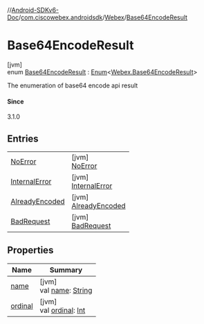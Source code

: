 //[Android-SDKv6-Doc](../../../../index.md)/[com.ciscowebex.androidsdk](../../index.md)/[Webex](../index.md)/[Base64EncodeResult](index.md)

# Base64EncodeResult

[jvm]\
enum [Base64EncodeResult](index.md) : [Enum](https://kotlinlang.org/api/latest/jvm/stdlib/kotlin/-enum/index.html)&lt;[Webex.Base64EncodeResult](index.md)&gt; 

The enumeration of base64 encode api result

#### Since

3.1.0

## Entries

| | |
|---|---|
| [NoError](-no-error/index.md) | [jvm]<br>[NoError](-no-error/index.md) |
| [InternalError](-internal-error/index.md) | [jvm]<br>[InternalError](-internal-error/index.md) |
| [AlreadyEncoded](-already-encoded/index.md) | [jvm]<br>[AlreadyEncoded](-already-encoded/index.md) |
| [BadRequest](-bad-request/index.md) | [jvm]<br>[BadRequest](-bad-request/index.md) |

## Properties

| Name | Summary |
|---|---|
| [name](../../../com.ciscowebex.androidsdk.team/-list-team-membership-result/-bad-request/index.md#-372974862%2FProperties%2F-411797461) | [jvm]<br>val [name](../../../com.ciscowebex.androidsdk.team/-list-team-membership-result/-bad-request/index.md#-372974862%2FProperties%2F-411797461): [String](https://kotlinlang.org/api/latest/jvm/stdlib/kotlin/-string/index.html) |
| [ordinal](../../../com.ciscowebex.androidsdk.team/-list-team-membership-result/-bad-request/index.md#-739389684%2FProperties%2F-411797461) | [jvm]<br>val [ordinal](../../../com.ciscowebex.androidsdk.team/-list-team-membership-result/-bad-request/index.md#-739389684%2FProperties%2F-411797461): [Int](https://kotlinlang.org/api/latest/jvm/stdlib/kotlin/-int/index.html) |
